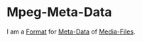 # Mpeg-Meta-Data

I am a [Format](60019.md) for [Meta-Data](60118.md) of [Media-Files](30000000.md).